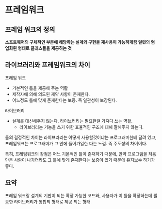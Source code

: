 # 프레임워크

## 프레임 워크의 정의

**소프트웨어의 구체적인 부분에 해당하는 설계와 구현을 재사용이 가능하게끔 일련의 혐업화된 형태로 클래스들을 제공하는 것**



## 라이브러리와 프레임워크의 차이

프레임 워크

- 기본적인 틀을 제공해 주는 역활
- 제작자에 의해 의도된 제약 사항이 존재한다.
- 어느정도 틀에 맞게 존재한다는 보증. 즉 일관성이 보장된다.



라이브러리

- 설계를 대신해주지 않는다. 라이브러리는 필요한걸 가져다 쓰는 역활.
  - 라이브러리는 기능을 쓰기 위한 효율적인 구조에 대해 말해주지 않는다.

둘의 결정적인 차이는  라이브라리는 어떻게 사용할것이냐는 프로그래머한테 달려 있고, 프레임워크는 프로그래머가 그 안에 들어가일한 다는 느낌. 즉 주도성의 차이이다.



특히, 프레임워크의 장점은 어느 기본적인 틀이 존재하기 때문에, 만약 프로그램을 처음 만든 사람이 나가더라도 그 틀에 맞게 존재한다는 보증이 있기 때문에 유지보수 하기가 좋다.



## 요약

프레임 워크랑 설계의 기반이 되는 확장 가능한 코드와, 사용자가 이 틀을 확장하는데 필요한 라이브러리가 통합되 형태로 제공 되는 형태.

